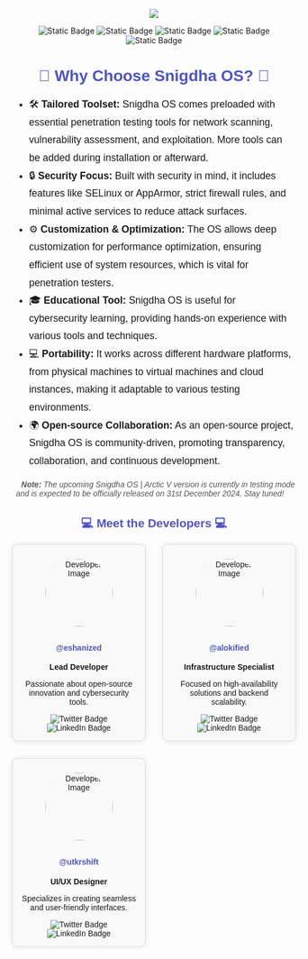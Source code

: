 <!-- Header Section -->
<p align="center">
  <img align="center" src="https://github.com/user-attachments/assets/01e5b94f-354d-4e9c-a894-af222d0b24cf">
</p>
<div align="center">
  <img alt="Static Badge" src="https://img.shields.io/badge/snigdha_os-based_on_archlinux-754ffe?style=for-the-badge&logo=archlinux&logoColor=92fe9d">
  <img alt="Static Badge" src="https://img.shields.io/badge/%40snigdhaos.org-on_bluesky-754ffe?style=for-the-badge&logo=bluesky&logoColor=92fe9d">
  <img alt="Static Badge" src="https://img.shields.io/badge/license-mit-754ffe?style=for-the-badge&logo=book&logoColor=92fe9d">
  <img alt="Static Badge" src="https://img.shields.io/badge/sponsored_by-tonmoy_infrastructure--%241000-%23754ffe?style=for-the-badge&logo=google%20pay&labelColor=%2328282b&color=%23754ffe">
  <img alt="Static Badge" src="https://img.shields.io/badge/sponsored_by-ixh_international_co.--%24962-%23754ffe?style=for-the-badge&logo=payoneer&labelColor=%2328282b&color=%23754ffe">
</div>

<h1 align="center" style="font-family: 'Droid Sans', sans-serif; color: #4e54c8;">🌟 Why Choose Snigdha OS? 🌟</h1>
<div align="center" style="font-family: 'Droid Sans', sans-serif; max-width: 800px; margin: auto;">
  <ul style="text-align: left; line-height: 1.8; font-size: 1.1rem;">
    <li>🛠️ <strong>Tailored Toolset:</strong> Snigdha OS comes preloaded with essential penetration testing tools for network scanning, vulnerability assessment, and exploitation. More tools can be added during installation or afterward.</li>
    <li>🔒 <strong>Security Focus:</strong> Built with security in mind, it includes features like SELinux or AppArmor, strict firewall rules, and minimal active services to reduce attack surfaces.</li>
    <li>⚙️ <strong>Customization & Optimization:</strong> The OS allows deep customization for performance optimization, ensuring efficient use of system resources, which is vital for penetration testers.</li>
    <li>🎓 <strong>Educational Tool:</strong> Snigdha OS is useful for cybersecurity learning, providing hands-on experience with various tools and techniques.</li>
    <li>💻 <strong>Portability:</strong> It works across different hardware platforms, from physical machines to virtual machines and cloud instances, making it adaptable to various testing environments.</li>
    <li>🌍 <strong>Open-source Collaboration:</strong> As an open-source project, Snigdha OS is community-driven, promoting transparency, collaboration, and continuous development.</li>
  </ul>
</div>

<p align="center" style="font-family: 'Droid Sans', sans-serif; font-style: italic; color: #555;">📝 <strong>Note:</strong> The upcoming Snigdha OS | Arctic V version is currently in testing mode and is expected to be officially released on 31st December 2024. Stay tuned! 🚀</p>

<!-- Developer Section -->
<h2 align="center" style="font-family: 'Droid Sans', sans-serif; color: #4e54c8;">💻 Meet the Developers 💻</h2>
<div align="center" style="display: grid; grid-template-columns: repeat(2, 1fr); gap: 30px; max-width: 800px; margin: auto;">
  <!-- Developer 1 -->
  <div style="font-family: 'Droid Sans', sans-serif; text-align: center; padding: 15px; border: 1px solid #ddd; border-radius: 10px; box-shadow: 0 0 10px rgba(0,0,0,0.1); background-color: #f9f9f9;">
    <img src="https://avatars.githubusercontent.com/u/148610067?v=4" alt="Developer Image" width="120" height="120" style="border-radius: 50%; margin: 10px;">
    <h4><a href="https://github.com/eshanized" target="_blank" style="color: #4e54c8; text-decoration: none;">@eshanized</a></h4>
    <p><strong>Lead Developer</strong></p>
    <p>Passionate about open-source innovation and cybersecurity tools.</p>
    <div style="margin-top: 10px;">
      <img src="https://img.shields.io/badge/Twitter-%231DA1F2?style=for-the-badge&logo=twitter&logoColor=white" alt="Twitter Badge">
      <img src="https://img.shields.io/badge/LinkedIn-%230077B5?style=for-the-badge&logo=linkedin&logoColor=white" alt="LinkedIn Badge">
    </div>
  </div>
  <!-- Developer 2 -->
  <div style="font-family: 'Droid Sans', sans-serif; text-align: center; padding: 15px; border: 1px solid #ddd; border-radius: 10px; box-shadow: 0 0 10px rgba(0,0,0,0.1); background-color: #f9f9f9;">
    <img src="https://avatars.githubusercontent.com/u/112468319?v=4/150" alt="Developer Image" width="120" height="120" style="border-radius: 50%; margin: 10px;">
    <h4><a href="https://github.com/alokified" target="_blank" style="color: #4e54c8; text-decoration: none;">@alokified</a></h4>
    <p><strong>Infrastructure Specialist</strong></p>
    <p>Focused on high-availability solutions and backend scalability.</p>
    <div style="margin-top: 10px;">
      <img src="https://img.shields.io/badge/Twitter-%231DA1F2?style=for-the-badge&logo=twitter&logoColor=white" alt="Twitter Badge">
      <img src="https://img.shields.io/badge/LinkedIn-%230077B5?style=for-the-badge&logo=linkedin&logoColor=white" alt="LinkedIn Badge">
    </div>
  </div>
  <!-- Developer 3 -->
  <div style="font-family: 'Droid Sans', sans-serif; text-align: center; padding: 15px; border: 1px solid #ddd; border-radius: 10px; box-shadow: 0 0 10px rgba(0,0,0,0.1); background-color: #f9f9f9;">
    <img src="https://avatars.githubusercontent.com/u/120082490?v=4/150" alt="Developer Image" width="120" height="120" style="border-radius: 50%; margin: 10px;">
    <h4><a href="https://github.com/utkrshift" target="_blank" style="color: #4e54c8; text-decoration: none;">@utkrshift</a></h4>
    <p><strong>UI/UX Designer</strong></p>
    <p>Specializes in creating seamless and user-friendly interfaces.</p>
    <div style="margin-top: 10px;">
      <img src="https://img.shields.io/badge/Twitter-%231DA1F2?style=for-the-badge&logo=twitter&logoColor=white" alt="Twitter Badge">
      <img src="https://img.shields.io/badge/LinkedIn-%230077B5?style=for-the-badge&logo=linkedin&logoColor=white" alt="LinkedIn Badge">
    </div>
  </div>
</div>
